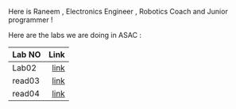 Here is Raneem , Electronics Engineer , Robotics Coach and Junior programmer ! 


Here are the labs we are doing in ASAC : 

| Lab NO | Link                                                 |
| :----  |  ----:                                               |
| Lab02  | [link](lab02.md)                                     |
| read03 | [link](Read3a.md)                                    |
| read04 | [link](read04.md)                                    |
